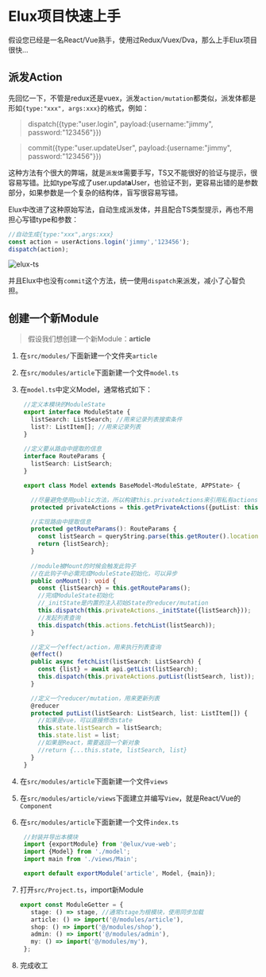 # Elux项目快速上手

假设您已经是一名React/Vue熟手，使用过Redux/Vuex/Dva，那么上手Elux项目很快...

## 派发Action

先回忆一下，不管是redux还是vuex，派发`action/mutation`都类似，派发体都是形如`{type:"xxx", args:xxx}`的格式，例如：

> dispatch({type:"user.login", payload:{username:"jimmy", password:"123456"}})

> commit({type:"user.updateUser", payload:{username:"jimmy", password:"123456"}})

这种方法有个很大的弊端，就是`派发体`需要手写，TS又不能很好的验证与提示，很容易写错。比如type写成了user.updat**a**User，也验证不到，更容易出错的是参数部分，如果参数是一个复杂的结构体，盲写很容易写错。

Elux中改进了这种原始写法，自动生成派发体，并且配合TS类型提示，再也不用担心写错type和参数：

```ts
//自动生成{type:"xxx",args:xxx}
const action = userActions.login('jimmy','123456');
dispatch(action);
```

![elux-ts](/images/case/type.jpg)

并且Elux中也没有`commit`这个方法，统一使用`dispatch`来派发，减小了心智负担。

## 创建一个新Module

> 假设我们想创建一个新Module：**article**

1. 在`src/modules/`下面新建一个文件夹`article`
2. 在`src/modules/article`下面新建一个文件`model.ts`
3. 在`model.ts`中定义Model，通常格式如下：

   ```ts
    //定义本模块的ModuleState
    export interface ModuleState {
      listSearch: ListSearch; //用来记录列表搜索条件
      list?: ListItem[]; //用来记录列表
    }
    
    //定义要从路由中提取的信息
    interface RouteParams {
      listSearch: ListSearch;
    }

    export class Model extends BaseModel<ModuleState, APPState> {

      //尽量避免使用public方法，所以构建this.privateActions来引用私有actions
      protected privateActions = this.getPrivateActions({putList: this.putList});

      //实现路由中提取信息
      protected getRouteParams(): RouteParams {
        const listSearch = queryString.parse(this.getRouter().location.search)
        return {listSearch};
      }
      
      //module被Mount的时候会触发此钩子
      //在此钩子中必需完成ModuleState初始化，可以异步
      public onMount(): void {
        const {listSearch} = this.getRouteParams();
        //完成ModuleState初始化
        //_initState是内置的注入初始State的reducer/mutation
        this.dispatch(this.privateActions._initState({listSearch}));
        //发起列表查询
        this.dispatch(this.actions.fetchList(listSearch));
      }

      //定义一个effect/action，用来执行列表查询
      @effect()
      public async fetchList(listSearch: ListSearch) {
        const {list} = await api.getList(listSearch);
        this.dispatch(this.privateActions.putList(listSearch, list));
      }

      //定义一个reducer/mutation，用来更新列表
      @reducer
      protected putList(listSearch: ListSearch, list: ListItem[]) {
        //如果是vue，可以直接修改state
        this.state.listSearch = listSearch;
        this.state.list = list;
        //如果是React，需要返回一个新对象
        //return {...this.state, listSearch, list}
      }
    }
   ```

4. 在`src/modules/article`下面新建一个文件`views`
5. 在`src/modules/article/views`下面建立并编写`View`，就是React/Vue的`Component`
6. 在`src/modules/article`下面新建一个文件`index.ts`

   ```ts
    //封装并导出本模块
    import {exportModule} from '@elux/vue-web';
    import {Model} from './model';
    import main from './views/Main';

    export default exportModule('article', Model, {main});
   ```

7. 打开`src/Project.ts`，import新Module

   ```ts
   export const ModuleGetter = {
      stage: () => stage, //通常stage为根模块，使用同步加载
      article: () => import('@/modules/article'),
      shop: () => import('@/modules/shop'),
      admin: () => import('@/modules/admin'),
      my: () => import('@/modules/my'),
    };
   ```

8. 完成收工
